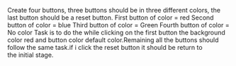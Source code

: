 Create four buttons, three buttons should be in three different colors, the last button should be a reset button.
First button of color = red
Second button of color = blue
Third button of color = Green
Fourth button of color = No color
Task is to do the while clicking on the first button the background color red and button color default color.Remaining
all the buttons should follow the same task.if i click the reset button it should be return to the initial stage.
